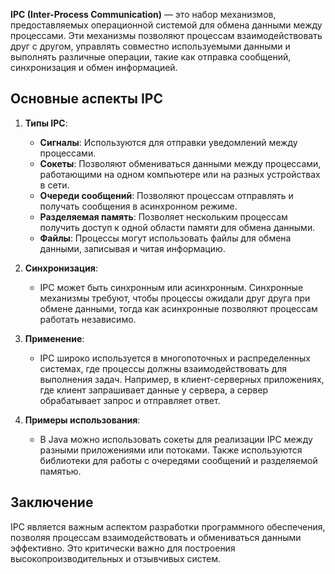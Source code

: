 **IPC (Inter-Process Communication)** — это набор механизмов, предоставляемых операционной системой для обмена данными между процессами. Эти механизмы позволяют процессам взаимодействовать друг с другом, управлять совместно используемыми данными и выполнять различные операции, такие как отправка сообщений, синхронизация и обмен информацией.

## Основные аспекты IPC

1. **Типы IPC**:
    
    - **Сигналы**: Используются для отправки уведомлений между процессами.
    - **Сокеты**: Позволяют обмениваться данными между процессами, работающими на одном компьютере или на разных устройствах в сети.
    - **Очереди сообщений**: Позволяют процессам отправлять и получать сообщения в асинхронном режиме.
    - **Разделяемая память**: Позволяет нескольким процессам получить доступ к одной области памяти для обмена данными.
    - **Файлы**: Процессы могут использовать файлы для обмена данными, записывая и читая информацию.
    
2. **Синхронизация**:
    
    - IPC может быть синхронным или асинхронным. Синхронные механизмы требуют, чтобы процессы ожидали друг друга при обмене данными, тогда как асинхронные позволяют процессам работать независимо.
    
3. **Применение**:
    
    - IPC широко используется в многопоточных и распределенных системах, где процессы должны взаимодействовать для выполнения задач. Например, в клиент-серверных приложениях, где клиент запрашивает данные у сервера, а сервер обрабатывает запрос и отправляет ответ.
    
4. **Примеры использования**:
    
    - В Java можно использовать сокеты для реализации IPC между разными приложениями или потоками. Также используются библиотеки для работы с очередями сообщений и разделяемой памятью.
    

## Заключение

IPC является важным аспектом разработки программного обеспечения, позволяя процессам взаимодействовать и обмениваться данными эффективно. Это критически важно для построения высокопроизводительных и отзывчивых систем.